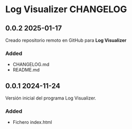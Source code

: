 # Log Visualizer CHANGELOG

## 0.0.2 2025-01-17
Creado repositorio remoto en GitHub para **Log Visualizer**

### Added
 - CHANGELOG.md
 - README.md

## 0.0.1 2024-11-24
Versión inicial del programa Log Visualizer. 

### Added
 - Fichero index.html
